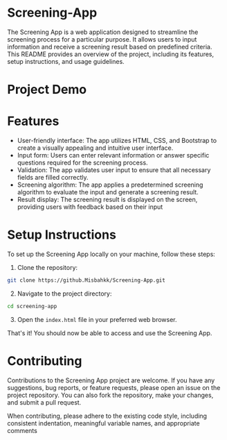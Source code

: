 # Screening-App
The Screening App is a web application designed to streamline the screening process for a particular purpose. It allows users to input information and receive a screening result based on predefined criteria. This README provides an overview of the project, including its features, setup instructions, and usage guidelines.
# Project Demo


# Features
- User-friendly interface: The app utilizes HTML, CSS, and Bootstrap to create a visually appealing and intuitive user interface.
- Input form: Users can enter relevant information or answer specific questions required for the screening process.
- Validation: The app validates user input to ensure that all necessary fields are filled correctly.
- Screening algorithm: The app applies a predetermined screening algorithm to evaluate the input and generate a screening result.
- Result display: The screening result is displayed on the screen, providing users with feedback based on their input
# Setup Instructions
To set up the Screening App locally on your machine, follow these steps:
1. Clone the repository:
```bash
git clone https://github.Misbahkk/Screening-App.git
```
2. Navigate to the project directory:

```bash
cd screening-app
```
3. Open the `index.html` file in your preferred web browser.

That's it! You should now be able to access and use the Screening App.

# Contributing
Contributions to the Screening App project are welcome. If you have any suggestions, bug reports, or feature requests, please open an issue on the project repository. You can also fork the repository, make your changes, and submit a pull request.

When contributing, please adhere to the existing code style, including consistent indentation, meaningful variable names, and appropriate comments

